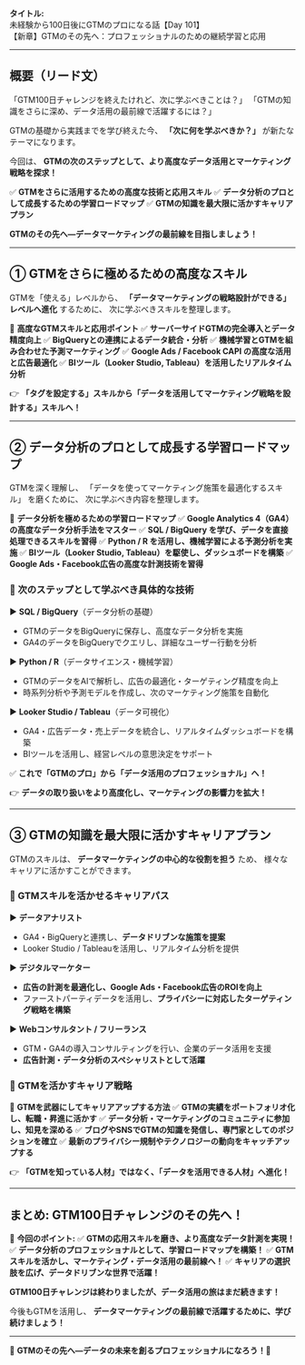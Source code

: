 **タイトル:**\
未経験から100日後にGTMのプロになる話【Day 101】\
【新章】GTMのその先へ：プロフェッショナルのための継続学習と応用

---

## **概要（リード文）**

「GTM100日チャレンジを終えたけれど、次に学ぶべきことは？」
「GTMの知識をさらに深め、データ活用の最前線で活躍するには？」

GTMの基礎から実践までを学び終えた今、
**「次に何を学ぶべきか？」** が新たなテーマになります。

今回は、 **GTMの次のステップとして、より高度なデータ活用とマーケティング戦略を探求！**

✅ **GTMをさらに活用するための高度な技術と応用スキル**
✅ **データ分析のプロとして成長するための学習ロードマップ**
✅ **GTMの知識を最大限に活かすキャリアプラン**

**GTMのその先へ—データマーケティングの最前線を目指しましょう！**

---

## **① GTMをさらに極めるための高度なスキル**

GTMを「使える」レベルから、
**「データマーケティングの戦略設計ができる」レベルへ進化** するために、
次に学ぶべきスキルを整理します。

📌 **高度なGTMスキルと応用ポイント**
✅ **サーバーサイドGTMの完全導入とデータ精度向上**
✅ **BigQueryとの連携によるデータ統合・分析**
✅ **機械学習とGTMを組み合わせた予測マーケティング**
✅ **Google Ads / Facebook CAPI の高度な活用と広告最適化**
✅ **BIツール（Looker Studio, Tableau）を活用したリアルタイム分析**

👉 **「タグを設定する」スキルから「データを活用してマーケティング戦略を設計する」スキルへ！**

---

## **② データ分析のプロとして成長する学習ロードマップ**

GTMを深く理解し、
「データを使ってマーケティング施策を最適化するスキル」 を磨くために、
次に学ぶべき内容を整理します。

📌 **データ分析を極めるための学習ロードマップ**
✅ **Google Analytics 4（GA4）の高度なデータ分析手法をマスター**
✅ **SQL / BigQuery を学び、データを直接処理できるスキルを習得**
✅ **Python / R を活用し、機械学習による予測分析を実施**
✅ **BIツール（Looker Studio, Tableau）を駆使し、ダッシュボードを構築**
✅ **Google Ads・Facebook広告の高度な計測技術を習得**

### **🔹 次のステップとして学ぶべき具体的な技術**

▶ **SQL / BigQuery**（データ分析の基礎）
- GTMのデータをBigQueryに保存し、高度なデータ分析を実施
- GA4のデータをBigQueryでクエリし、詳細なユーザー行動を分析

▶ **Python / R**（データサイエンス・機械学習）
- GTMのデータをAIで解析し、広告の最適化・ターゲティング精度を向上
- 時系列分析や予測モデルを作成し、次のマーケティング施策を自動化

▶ **Looker Studio / Tableau**（データ可視化）
- GA4・広告データ・売上データを統合し、リアルタイムダッシュボードを構築
- BIツールを活用し、経営レベルの意思決定をサポート

✅ **これで「GTMのプロ」から「データ活用のプロフェッショナル」へ！**

👉 **データの取り扱いをより高度化し、マーケティングの影響力を拡大！**

---

## **③ GTMの知識を最大限に活かすキャリアプラン**

GTMのスキルは、
**データマーケティングの中心的な役割を担う** ため、
様々なキャリアに活かすことができます。

### **🔹 GTMスキルを活かせるキャリアパス**

▶ **データアナリスト**
- GA4・BigQueryと連携し、**データドリブンな施策を提案**
- Looker Studio / Tableauを活用し、リアルタイム分析を提供

▶ **デジタルマーケター**
- **広告の計測を最適化し、Google Ads・Facebook広告のROIを向上**
- ファーストパーティデータを活用し、**プライバシーに対応したターゲティング戦略を構築**

▶ **Webコンサルタント / フリーランス**
- GTM・GA4の導入コンサルティングを行い、企業のデータ活用を支援
- **広告計測・データ分析のスペシャリストとして活躍**

### **🔹 GTMを活かすキャリア戦略**
📌 **GTMを武器にしてキャリアアップする方法**
✅ **GTMの実績をポートフォリオ化し、転職・昇進に活かす**
✅ **データ分析・マーケティングのコミュニティに参加し、知見を深める**
✅ **ブログやSNSでGTMの知識を発信し、専門家としてのポジションを確立**
✅ **最新のプライバシー規制やテクノロジーの動向をキャッチアップする**

👉 **「GTMを知っている人材」ではなく、「データを活用できる人材」へ進化！**

---

## **まとめ: GTM100日チャレンジのその先へ！**

📌 **今回のポイント:**
✅ **GTMの応用スキルを磨き、より高度なデータ計測を実現！**
✅ **データ分析のプロフェッショナルとして、学習ロードマップを構築！**
✅ **GTMスキルを活かし、マーケティング・データ活用の最前線へ！**
✅ **キャリアの選択肢を広げ、データドリブンな世界で活躍！**

**GTM100日チャレンジは終わりましたが、データ活用の旅はまだ続きます！**

今後もGTMを活用し、
**データマーケティングの最前線で活躍するために、学び続けましょう！**

---

🎊 **GTMのその先へ—データの未来を創るプロフェッショナルになろう！🎊**
